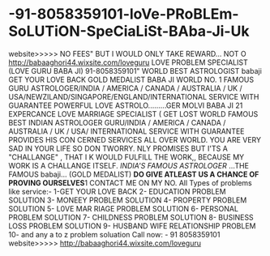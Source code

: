 # -91-8058359101-loVe-PRoBLEm-SoLUTiON-SpeCiaLiSt-BAba-Ji-Uk
website>>>>> NO FEES" BUT I WOULD ONLY TAKE REWARD... NOT O http://babaaghori44.wixsite.com/loveguru LOVE PROBLEM SPECIALIST (LOVE GURU BABA JI) 91-8058359101" WORLD BEST ASTROLOGIST babaji GET YOUR LOVE BACK GOLD MEDALIST BABA JI WORLD NO. 1 FAMOUS GURU ASTROLOGER/INDIA / AMERICA / CANADA / AUSTRALIA / UK / USA/NEWZILAND/SINGAPORE/ENGLAND/INTERNATIONAL SERVICE WITH GUARANTEE POWERFUL LOVE ASTROLO.........GER MOLVI BABA JI 21 EXPERCANCE LOVE MARRIAGE SPECIALIST ( GET LOST WORLD FAMOUS BEST INDIAN ASTROLOGER GURU/INDIA / AMERICA / CANADA / AUSTRALIA / UK / USA/ INTERNATIONAL SERVICE WITH GUARANTEE PROVIDES HIS CON CERNED SERVICES ALL OVER WORLD. YOU ARE VERY SAD IN YOUR LIFE SO DON TWORRY. NLY PROMISES BUT I'TS A "CHALLANGE" , THAT I K WOULD FULFILL THE WORK,, BECAUSE MY WORK IS A CHALLANGE ITSELF. *INDIA'S FAMOUS ASTROLOGER* ...THE FAMOUS babaji... (GOLD MEDALIST) **DO GIVE ATLEAST US A CHANCE OF PROVING OURSELVES**1  CONTACT ME ON MY NO. All Types of problems like service:- 1-GET YOUR LOVE BACK 2- EDUCATION PROBLEM SOLUTION 3- MONEEY PROBLEM SOLUTION 4- PROPERTY PROBLEM SOLUTION 5- L0VE MAR RIAGE PROBLEM SOLUTION 6- PERSONAL PROBLEM SOLUTION 7- CHILDNESS PROBLEM SOLUTION 8- BUSINESS LOSS PROBLEM SOLUTION 9- HUSBAND WIFE RELATIONSHIP PROBLEM 10- and any a to z problem soluation Call now: - 91 8058359101 website>>>>>  http://babaaghori44.wixsite.com/loveguru
